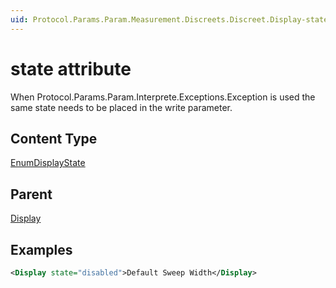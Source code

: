 ```yaml
---
uid: Protocol.Params.Param.Measurement.Discreets.Discreet.Display-state
---
```


# state attribute

When Protocol.Params.Param.Interprete.Exceptions.Exception is used the same state needs to be placed in the write parameter.

## Content Type

[EnumDisplayState](xref:Protocol-EnumDisplayState)

## Parent

[Display](xref:Protocol.Params.Param.Measurement.Discreets.Discreet.Display)

## Examples

```xml
<Display state="disabled">Default Sweep Width</Display>
```
